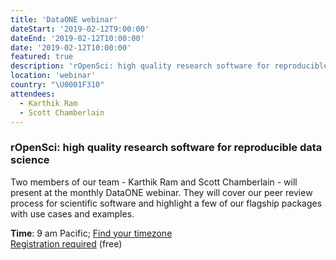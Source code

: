 ```yaml
---
title: 'DataONE webinar'
dateStart: '2019-02-12T9:00:00'
dateEnd: '2019-02-12T10:00:00'
date: '2019-02-12T10:00:00'
featured: true
description: 'rOpenSci: high quality research software for reproducible data science'
location: 'webinar'
country: "\U0001F310"
attendees:
  - Karthik Ram
  - Scott Chamberlain
---
```


### rOpenSci: high quality research software for reproducible data science

Two members of our team - Karthik Ram and Scott Chamberlain - will present at the monthly DataONE webinar. They will cover our peer review process for scientific software and highlight a few of our flagship packages with use cases and examples.

**Time**: 9 am Pacific; [Find your timezone](https://www.timeanddate.com/worldclock/fixedtime.html?msg=rOpenSci+DataONE+webinar&iso=20190212T09&p1=1050&ah=1)
</br>
[Registration required](https://www.dataone.org/webinars/ropensci-high-quality-research-software-reproducible-data-science) (free)
